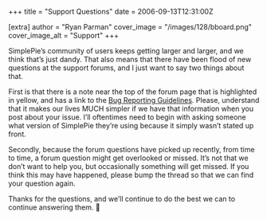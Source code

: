 +++
title = "Support Questions"
date = 2006-09-13T12:31:00Z

[extra]
author = "Ryan Parman"
cover_image = "/images/128/bboard.png"
cover_image_alt = "Support"
+++

SimplePie’s community of users keeps getting larger and larger, and we think that’s just dandy. That also means that there have been flood of new questions at the support forums, and I just want to say two things about that.

First is that there is a note near the top of the forum page that is highlighted in yellow, and has a link to the [Bug Reporting Guidelines](/support/viewtopic.php?id=3). Please, understand that it makes our lives MUCH simpler if we have that information when you post about your issue. I’ll oftentimes need to begin with asking someone what version of SimplePie they’re using because it simply wasn’t stated up front.

Secondly, because the forum questions have picked up recently, from time to time, a forum question might get overlooked or missed. It’s not that we don’t want to help you, but occasionally something will get missed. If you think this may have happened, please bump the thread so that we can find your question again.

Thanks for the questions, and we’ll continue to do the best we can to continue answering them. 🙂

